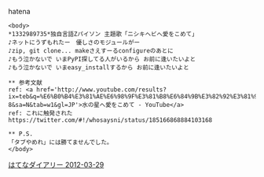 
hatena

```
<body>
*1332989735*独自言語Zパイソン 主題歌「ニシキヘビへ愛をこめて」
♪ネットにうずもれたー　優しさのモジュールがー
♪zip, git clone... makeさえすーるconfigureのあとに
♪もう泣かないで いまPyPI探してる人がいるから お前に逢いたいよと
♪もう泣かないで いまeasy_installするから お前に逢いたいよと

** 参考文献
ref: <a href='http://www.youtube.com/results?ix=teb&q=%E6%B0%B4%E3%81%AE%E6%98%9F%E3%81%B8%E6%84%9B%E3%82%92%E3%81%93%E3%82%81%E3%81%A6&um=1&ie=UTF-8&sa=N&tab=w1&gl=JP'>水の星へ愛をこめて - YouTube</a>
ref: これに触発された https://twitter.com/#!/whosaysni/status/185166868884103168

** P.S.
「タブやめれ」には勝てませんでした。
</body>
```


[はてなダイアリー 2012-03-29](https://nishiohirokazu.hatenadiary.org/archive/2012/03/29)